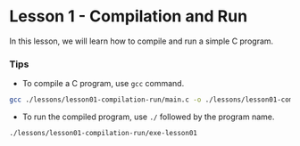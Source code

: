 # Lesson 1 - Compilation and Run
In this lesson, we will learn how to compile and run a simple C program.

### Tips
- To compile a C program, use `gcc` command.
```bash
gcc ./lessons/lesson01-compilation-run/main.c -o ./lessons/lesson01-compilation-run/exe-lesson01
```
- To run the compiled program, use `./` followed by the program name.
```bash
./lessons/lesson01-compilation-run/exe-lesson01
```